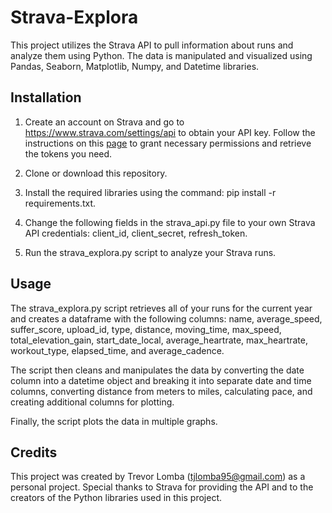 # Strava-Explora

This project utilizes the Strava API to pull information about runs and analyze them using Python. The data is manipulated and visualized using Pandas, Seaborn, Matplotlib, Numpy, and Datetime libraries.

## Installation

1. Create an account on Strava and go to https://www.strava.com/settings/api to obtain your API key. Follow the instructions on this [page](https://www.youtube.com/watch?v=sgscChKfGyg) to grant necessary permissions and retrieve the tokens you need.


2. Clone or download this repository.

3. Install the required libraries using the command: pip install -r requirements.txt.

4. Change the following fields in the strava_api.py file to your own Strava API credentials: client_id, client_secret, refresh_token.

5. Run the strava_explora.py script to analyze your Strava runs.

## Usage

The strava_explora.py script retrieves all of your runs for the current year and creates a dataframe with the following columns: name, average_speed, suffer_score, upload_id, type, distance, moving_time, max_speed, total_elevation_gain, start_date_local, average_heartrate, max_heartrate, workout_type, elapsed_time, and average_cadence.

The script then cleans and manipulates the data by converting the date column into a datetime object and breaking it into separate date and time columns, converting distance from meters to miles, calculating pace, and creating additional columns for plotting.

Finally, the script plots the data in multiple graphs.

## Credits

This project was created by Trevor Lomba (tjlomba95@gmail.com) as a personal project. Special thanks to Strava for providing the API and to the creators of the Python libraries used in this project.
